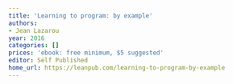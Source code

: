 ```yaml
---
title: 'Learning to program: by example'
authors:
- Jean Lazarou
year: 2016
categories: []
prices: 'ebook: free minimum, $5 suggested'
editor: Self Published
home_url: https://leanpub.com/learning-to-program-by-example
---
```

